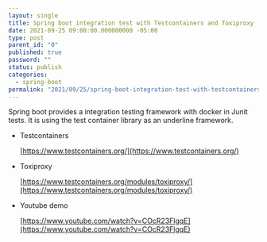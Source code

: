 ```yaml
---
layout: single
title: Spring boot integration test with Testcontainers and Toxiproxy
date: 2021-09-25 09:00:00.000000000 -05:00
type: post
parent_id: "0"
published: true
password: ""
status: publish
categories:
  - spring-boot
permalink: "2021/09/25/spring-boot-integration-test-with-testcontainers-toxiproxy"
---
```


Spring boot provides a integration testing framework with docker in Junit tests. It is using the test container library as an underline framework.

- Testcontainers

  [https://www.testcontainers.org/](https://www.testcontainers.org/)

- Toxiproxy

  [https://www.testcontainers.org/modules/toxiproxy/](https://www.testcontainers.org/modules/toxiproxy/)

- Youtube demo

  [https://www.youtube.com/watch?v=COcR23FlgqE](https://www.youtube.com/watch?v=COcR23FlgqE)
